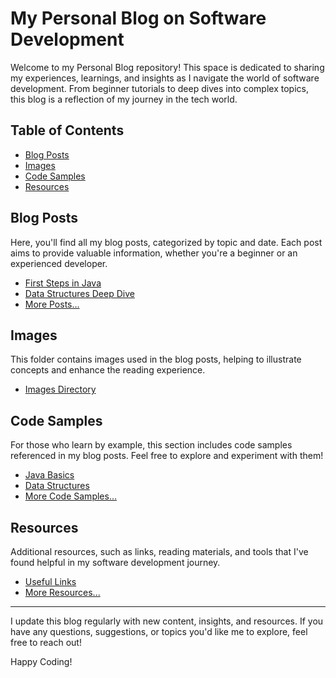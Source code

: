 # My Personal Blog on Software Development

Welcome to my Personal Blog repository! This space is dedicated to sharing my experiences, learnings, and insights as I navigate the world of software development. From beginner tutorials to deep dives into complex topics, this blog is a reflection of my journey in the tech world.

## Table of Contents

- [Blog Posts](#blog-posts)
- [Images](#images)
- [Code Samples](#code-samples)
- [Resources](#resources)

## Blog Posts

Here, you'll find all my blog posts, categorized by topic and date. Each post aims to provide valuable information, whether you're a beginner or an experienced developer.

- [First Steps in Java](Posts/2023_01_15_First_Steps_in_Java.md)
- [Data Structures Deep Dive](Posts/2023_02_10_Data_Structures_Deep_Dive.md)
- [More Posts...](Posts)

## Images

This folder contains images used in the blog posts, helping to illustrate concepts and enhance the reading experience.

- [Images Directory](Images)

## Code Samples

For those who learn by example, this section includes code samples referenced in my blog posts. Feel free to explore and experiment with them!

- [Java Basics](Code_Samples/Java_Basics)
- [Data Structures](Code_Samples/Data_Structures)
- [More Code Samples...](Code_Samples)

## Resources

Additional resources, such as links, reading materials, and tools that I've found helpful in my software development journey.

- [Useful Links](Resources/Useful_Links.md)
- [More Resources...](Resources)

---

I update this blog regularly with new content, insights, and resources. If you have any questions, suggestions, or topics you'd like me to explore, feel free to reach out!

Happy Coding!
